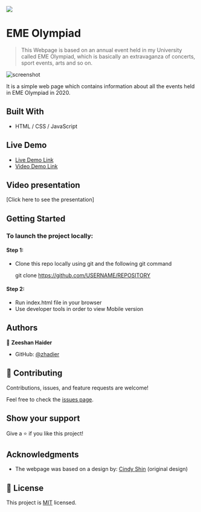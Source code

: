 ![](https://img.shields.io/badge/Microverse-blueviolet)

# EME Olympiad

> This Webpage is based on an annual event held in my University called EME Olympiad, which is basically an extravaganza of concerts, sport events, arts and so on.

![screenshot](https://user-images.githubusercontent.com/90556221/147119548-d76fed22-56f3-480e-b79c-13bbfb9f10c8.png)

It is a simple web page which contains information about all the events held in EME Olympiad in 2020.

## Built With

- HTML / CSS / JavaScript

## Live Demo

- [Live Demo Link](https://zhadier.github.io/Eme-Olympiad/)
- [Video Demo Link](https://www.loom.com/share/38e9a3bbcfbe49e7a680ff9179755a9b)

## Video presentation

[Click here to see the presentation]

## Getting Started

### To launch the project locally:

#### Step 1:
- Clone this repo locally using git and the following git command

  git clone https://github.com/USERNAME/REPOSITORY

#### Step 2:
- Run index.html file in your browser
- Use developer tools in order to view Mobile version


## Authors

👤 **Zeeshan Haider**

- GitHub: [@zhadier](https://github.com/zhadier)

## 🤝 Contributing

Contributions, issues, and feature requests are welcome!

Feel free to check the [issues page](../../issues/).

## Show your support

Give a ⭐️ if you like this project!

## Acknowledgments

- The webpage was based on a design by: [Cindy Shin](https://www.behance.net/adagio07) (original design)


## 📝 License

This project is [MIT](./MIT.md) licensed.
